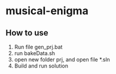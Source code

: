 # musical-enigma
## How to use
1. Run file gen_prj.bat
2. run bakeData.sh
3. open new folder prj, and open file *.sln
4. Build and run solution
